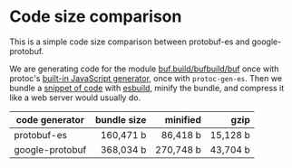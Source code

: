 # Code size comparison

This is a simple code size comparison between protobuf-es and google-protobuf.

We are generating code for the module [buf.build/bufbuild/buf](https://buf.build/bufbuild/buf)
once with protoc's [built-in JavaScript generator](https://github.com/protocolbuffers/protobuf/blob/7ecf43f0cedc4320c1cb31ba787161011b62e741/src/google/protobuf/compiler/js/js_generator.cc), 
once with `protoc-gen-es`. Then we bundle a [snippet of code](./src) with [esbuild](https://esbuild.github.io/),
minify the bundle, and compress it like a web server would usually do.

| code generator    | bundle size             | minified               | gzip               |
|-------------------|------------------------:|-----------------------:|-------------------:|
| protobuf-es       | 160,471 b      | 86,418 b | 15,128 b |
| google-protobuf   | 368,034 b  | 270,748 b    | 43,704 b    |

